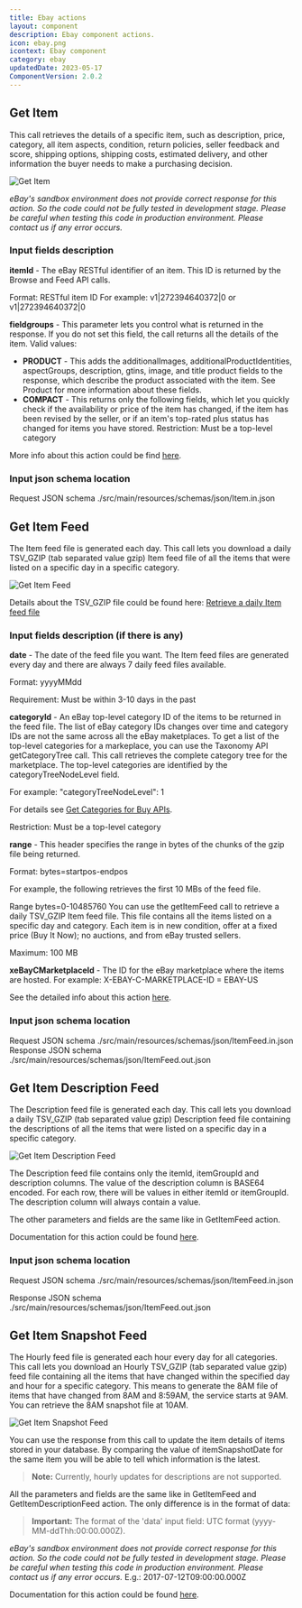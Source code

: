 ```yaml
---
title: Ebay actions
layout: component
description: Ebay component actions.
icon: ebay.png
icontext: Ebay component
category: ebay
updatedDate: 2023-05-17
ComponentVersion: 2.0.2
---
```


## Get Item

This call retrieves the details of a specific item, such as description, price, category, all item aspects, condition, return policies, seller feedback and score, shipping options, shipping costs, estimated delivery, and other information the buyer needs to make a purchasing decision.

![Get Item](img/get-item.png)

*eBay's sandbox environment does not provide correct response for this action. So the code could not be fully tested in development stage. Please be careful when testing this code in production environment. Please contact us if any error occurs.*

### Input fields description

__itemId__ - The eBay RESTful identifier of an item. This ID is returned by the Browse and Feed API calls.

Format: RESTful item ID
For example: v1|272394640372|0 or v1|272394640372|0

__fieldgroups__ - This parameter lets you control what is returned in the response. If you do not set this field, the call returns all the details of the item.
Valid values:

* **PRODUCT** - This adds the additionalImages, additionalProductIdentities, aspectGroups, description, gtins, image, and title product fields to the response, which describe the product associated with the item. See Product for more information about these fields.
* **COMPACT** - This returns only the following fields, which let you quickly check if the availability or price of the item has changed, if the item has been revised by the seller, or if an item's top-rated plus status has changed for items you have stored.
Restriction: Must be a top-level category

More info about this action could be find [here](https://developer.ebay.com/api-docs/buy/browse/resources/item/methods/getItem).

### Input json schema location

Request JSON schema ./src/main/resources/schemas/json/Item.in.json

## Get Item Feed

The Item feed file is generated each day. This call lets you download a daily TSV_GZIP (tab separated value gzip) Item feed file of all the items that were listed on a specific day in a specific category.

![Get Item Feed](img/get-item-feed.png)

Details about the TSV_GZIP file could be found here: [Retrieve a daily Item feed file](https://developer.ebay.com/api-docs/buy/static/api-feed.html)

### Input fields description (if there is any)

__date__ - The date of the feed file you want. The Item feed files are generated every day and there are always 7 daily feed files available.

Format: yyyyMMdd

Requirement: Must be within 3-10 days in the past

__categoryId__ - An eBay top-level category ID of the items to be returned in the feed file. The list of eBay category IDs changes over time and category IDs are not the same across all the eBay maketplaces. To get a list of the top-level categories for a markeplace, you can use the Taxonomy API getCategoryTree call. This call retrieves the complete category tree for the marketplace. The top-level categories are identified by the categoryTreeNodeLevel field.

For example: "categoryTreeNodeLevel": 1

For details see [Get Categories for Buy APIs](https://developer.ebay.com/api-docs/buy/buy-categories.html).

Restriction: Must be a top-level category

__range__ - This header specifies the range in bytes of the chunks of the gzip file being returned.

Format: bytes=startpos-endpos

For example, the following retrieves the first 10 MBs of the feed file.

Range bytes=0-10485760
You can use the getItemFeed call to retrieve a daily TSV_GZIP Item feed file. This file contains all the items listed on a specific day and category. Each item is in new condition, offer at a fixed price (Buy It Now); no auctions, and from eBay trusted sellers.

Maximum: 100 MB

__xeBayCMarketplaceId__ - The ID for the eBay marketplace where the items are hosted. For example: X-EBAY-C-MARKETPLACE-ID = EBAY-US

See the detailed info about this action [here](https://developer.ebay.com/api-docs/buy/feed/resources/item/methods/getItemFeed).

### Input json schema location

Request JSON schema ./src/main/resources/schemas/json/ItemFeed.in.json
Response JSON schema ./src/main/resources/schemas/json/ItemFeed.out.json

## Get Item Description Feed

The Description feed file is generated each day. This call lets you download a daily TSV_GZIP (tab separated value gzip) Description feed file containing the descriptions of all the items that were listed on a specific day in a specific category.

![Get Item Description Feed](img/get-item-description-feed.png)

The Description feed file contains only the itemId, itemGroupId and description columns. The value of the description column is BASE64 encoded. For each row, there will be values in either itemId or itemGroupId. The description column will always contain a value.

The other parameters and fields are the same like in GetItemFeed action.

Documentation for this action could be found [here](https://developer.ebay.com/api-docs/buy/feed/resources/item_description/methods/getItemDescriptionFeed).

### Input json schema location

Request JSON schema ./src/main/resources/schemas/json/ItemFeed.in.json

Response JSON schema ./src/main/resources/schemas/json/ItemFeed.out.json

## Get Item Snapshot Feed

The Hourly feed file is generated each hour every day for all categories. This call lets you download an Hourly TSV_GZIP (tab separated value gzip) feed file containing all the items that have changed within the specified day and hour for a specific category. This means to generate the 8AM file of items that have changed from 8AM and 8:59AM, the service starts at 9AM. You can retrieve the 8AM snapshot file at 10AM.

![Get Item Snapshot Feed](img/get-item-snapshot-feed.png)

You can use the response from this call to update the item details of items stored in your database. By comparing the value of itemSnapshotDate for the same item you will be able to tell which information is the latest.

> **Note:** Currently, hourly updates for descriptions are not supported.

All the parameters and fields are the same like in GetItemFeed and GetItemDescriptionFeed action.
The only difference is in the format of data:

> **Important:** The format of the 'data' input field: UTC format (yyyy-MM-ddThh:00:00.000Z).

*eBay's sandbox environment does not provide correct response for this action. So the code could not be fully tested in development stage. Please be careful when testing this code in production environment. Please contact us if any error occurs.*
E.g.: 2017-07-12T09:00:00.000Z

Documentation for this action could be found [here](https://developer.ebay.com/api-docs/buy/feed/resources/item_snapshot/methods/getItemSnapshotFeed).
